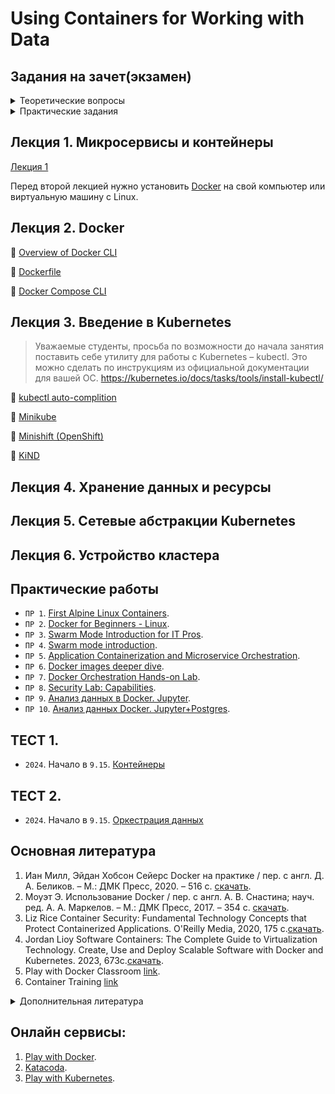 # Using Containers for Working with Data
## Задания на зачет(экзамен)

<details>
<summary> Теоретические вопросы </summary>


 1. Микросервисы и контейнеры.
 2. Платформы Docker.
 3. Основные компоненты Docker. Привести пример.
 4. Основные компоненты Docker Composer. YAML и docker-compose.
 5. Архитектура Docker. Часто используемые команды Docker при создании проекта для анализа данных.
 6. Dockerfile. Основные компоненты.
 7. Распространение образов. Dockerhub. Github.
 8. Cредств оркестрации и кластеризации в экосистеме Docker: Swarm и fleet.
 9. Cредств оркестрации и кластеризации в экосистеме Docker:  Kubernetes и Mesos.
 10. Обеспечение безопасности контейнеров и связанные с этим ограничения.
 11. Kubernetes.
    
</details>

<details>
<summary> Практические задания </summary>
 
- Проект [ticket1](https://github.com/BosenkoTM/exam_prepare_icud_1_2_sem/tree/main#%D0%BF%D1%80%D0%BE%D0%B5%D0%BA%D1%82-ticket1);
 
- Проект [ticket2](https://github.com/BosenkoTM/exam_prepare_icud_1_2_sem/tree/main#%D0%BF%D1%80%D0%BE%D0%B5%D0%BA%D1%82-ticket2);
  
- Проект [ticket2.2](https://github.com/BosenkoTM/exam_prepare_icud_1_2_sem/tree/main#%D0%BF%D1%80%D0%BE%D0%B5%D0%BA%D1%82-ticket22).
 
</details>
 
## Лекция 1. Микросервисы и контейнеры
[Лекция 1](/lectures/1%20-%20intro%20Применение%20контейнеров.pptx)

Перед второй лекцией нужно установить [Docker](https://docs.docker.com/get-docker/) на свой компьютер или виртуальную машину с Linux.

## Лекция 2. Docker

🔹 [Overview of Docker CLI](https://docs.docker.com/engine/reference/run/)

🔹 [Dockerfile](https://docs.docker.com/develop/develop-images/dockerfile_best-practices/#add-or-copy%23add-or-copy)

🔹 [Docker Compose CLI](https://docs.docker.com/compose/reference/)


## Лекция 3. Введение в Kubernetes

>Уважаемые студенты, просьба по возможности до начала занятия поставить себе утилиту для работы с Kubernetes – kubectl.
>Это можно сделать по инструкциям из официальной документации для вашей ОС.
>https://kubernetes.io/docs/tasks/tools/install-kubectl/
 
🔹 [kubectl auto-complition](https://kubernetes.io/docs/tasks/tools/included/optional-kubectl-configs-bash-linux/)

🔹 [Minikube](https://kubernetes.io/ru/docs/tasks/tools/install-minikube/)

🔹 [Minishift (OpenShift)](https://www.okd.io/minishift/)

🔹 [KiND](https://kind.sigs.k8s.io/docs/user/quick-start/)

## Лекция 4. Хранение данных и ресурсы

## Лекция 5. Сетевые абстракции Kubernetes

## Лекция 6. Устройство кластера

## Практические работы
- `ПР 1`. [First Alpine Linux Containers](https://training.play-with-docker.com/ops-s1-hello/).
- `ПР 2`. [Docker for Beginners - Linux](https://training.play-with-docker.com/beginner-linux/).
- `ПР 3`. [Swarm Mode Introduction for IT Pros](https://training.play-with-docker.com/ops-s1-swarm-intro/).
- `ПР 4`. [Swarm mode introduction](https://training.play-with-docker.com/swarm-mode-intro/).
- `ПР 5`. [Application Containerization and Microservice Orchestration](https://training.play-with-docker.com/microservice-orchestration/).
- `ПР 6`. [Docker images deeper dive](https://training.play-with-docker.com/docker-images/).
- `ПР 7`. [Docker Orchestration Hands-on Lab](https://training.play-with-docker.com/orchestration-hol/).
- `ПР 8`. [Security Lab: Capabilities](https://training.play-with-docker.com/security-capabilities/).
- `ПР 9`. [Анализ данных в Docker. Jupyter](https://github.com/BosenkoTM/using-docker-containers-for-data/tree/main).
- `ПР 10`. [Анализ данных Docker. Jupyter+Postgres](https://github.com/BosenkoTM/icdc_10/blob/main/README.md).
## ТЕСТ 1.   
- `2024`. Начало в `9.15`. [Контейнеры](https://forms.gle/2k3z94t1wUXqfj776)
## ТЕСТ 2.  
- `2024`. Начало в `9.15`. [Оркестрация данных](https://forms.gle/xp6uS8rVQ2v7hgdR8)

## Основная литература
1. Иан Милл, Эйдан Хобсон Сейерс Docker на практике / пер. с англ. Д. А. Беликов. – М.: ДМК Пресс, 2020. – 516 с. [скачать](https://disk.yandex.ru/d/mrcntkbTLAfHPQ).
2. Моуэт Э. Использование Docker / пер. с англ. А. В. Снастина; науч. ред. А. А. Маркелов. – М.: ДМК Пресс, 2017. – 354 с. [скачать](https://disk.yandex.ru/d/mrcntkbTLAfHPQ).
3. Liz Rice Container Security: Fundamental Technology Concepts that Protect Containerized Applications. O'Reilly Media, 2020, 175 с.[скачать](https://disk.yandex.ru/d/mrcntkbTLAfHPQ).
4. Jordan Lioy Software Containers: The Complete Guide to Virtualization Technology. Create, Use and Deploy Scalable Software with Docker and Kubernetes. 2023, 673с.[скачать](https://disk.yandex.ru/d/mrcntkbTLAfHPQ).
5. Play with Docker Classroom [link](https://training.play-with-docker.com/).
6. Container Training [link](https://container.training/)

<details>
<summary> Дополнительная литература </summary>

7. Certified Kubernetes Application Developer (CKAD) Exam Success Guide [скачать](https://disk.yandex.ru/i/BNsogUl6SAa5Kg).
8. [Linux-контейнеры: изоляция как технологический прорыв](https://habr.com/ru/company/redhatrussia/blog/352052/).
9. [Namespaces](https://habr.com/ru/company/selectel/blog/279281/).
10. [Cgroups](https://habr.com/ru/company/selectel/blog/303190/).
11. [Capabilities](https://habr.com/ru/company/otus/blog/471802/).
12. [Могут ли контейнеры быть безопасными?](https://habr.com/ru/company/oleg-bunin/blog/480630/).
13. [Митап "Stateful-приложения в 2020 году"](https://www.youtube.com/watch?v=ykIh4-616Ic&list=PL8D2P0ruohODzihD0D0FZXkVHXtXbb6w3&index=4&ab_channel=HighLoadChannel).
14. [Jobs & Cronjobs in Kubernetes Cluster](https://medium.com/avmconsulting-blog/jobs-cronjobs-in-kubernetes-cluster-d0e872e3c8c8).
15. [Tоп-10 PromQL запросов для мониторинга Kubernetes](https://habr.com/ru/company/timeweb/blog/562374/).

</details>

## Онлайн сервисы:

1. [Play with Docker](https://labs.play-with-docker.com/).
2. [Katacoda](https://www.katacoda.com/).
3. [Play with Kubernetes](https://labs.play-with-k8s.com/).

